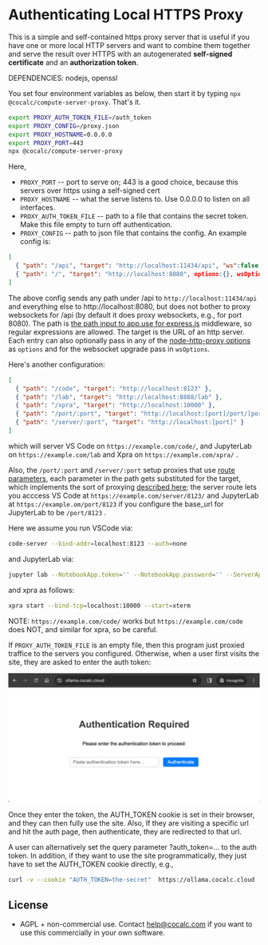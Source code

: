 # Authenticating Local HTTPS Proxy

This is a simple and self\-contained https proxy server that is useful if you have one or more local HTTP servers and want to combine them together and serve the result over HTTPS with an autogenerated **self\-signed certificate** and an **authorization token**.

DEPENDENCIES: nodejs, openssl

You set four environment variables as below, then start it by typing `npx @cocalc/compute-server-proxy`. That's it.

```sh
export PROXY_AUTH_TOKEN_FILE=/auth_token
export PROXY_CONFIG=/proxy.json
export PROXY_HOSTNAME=0.0.0.0
export PROXY_PORT=443
npx @cocalc/compute-server-proxy
```

Here,

- `PROXY_PORT` \-\- port to serve on; 443 is a good choice, because this servers over https using a self\-signed cert
- `PROXY_HOSTNAME` \-\- what the serve listens to. Use 0.0.0.0 to listen on all interfaces.
- `PROXY_AUTH_TOKEN_FILE` \-\- path to a file that contains the secret token. Make this file empty to turn off authentication.
- `PROXY_CONFIG` \-\- path to json file that contains the config. An example config is:

```json
[
  { "path": "/api", "target": "http://localhost:11434/api", "ws":false },
  { "path": "/", "target": "http://localhost:8080", options:{}, wsOptions:{}}
]
```

The above config sends any path under /api to `http://localhost:11434/api` and everything else
to http://localhost:8080, but does not bother to proxy websockets for  /api \(by default it does proxy websockets, e.g., for port 8080\). The path is [the path input to app.use for express.js](https://expressjs.com/en/4x/api.html#app.use) middleware, so regular expressions are allowed. The target is the URL of an http server.
Each entry can also optionally pass in any of the 
[node\-http\-proxy options](https://github.com/http-party/node-http-proxy?tab=readme-ov-file#options) as `options` and for the websocket upgrade pass in `wsOptions`.

Here's another configuration:

```json
[
  { "path": "/code", "target": "http://localhost:8123" },
  { "path": "/lab", "target": "http://localhost:8888/lab" },
  { "path": "/xpra", "target": "http://localhost:10000" },
  { "path": "/port/:port", "target": "http://localhost:[port]/port/[port]" },
  { "path": "/server/:port", "target": "http://localhost:[port]" }
]
```

which will server VS Code on `https://example.com/code/`, and JupyterLab on `https://example.com/lab` and Xpra on `https://example.com/xpra/` .

Also, the `/port/:port` and `/server/:port` setup proxies that use [route parameters](https://expressjs.com/en/guide/routing.html), each parameter in the path gets substituted for the target, which implements the sort of proxying [described here](https://doc.cocalc.com/howto/webserver.html); the server route lets you acccess VS Code at `https://example.com/server/8123/` and JupyterLab at `https://example.om/port/8123` if you configure the base\_url for JupyterLab to be `/port/8123` . 

Here we assume you run VSCode via:

```sh
code-server --bind-addr=localhost:8123 --auth=none
```

and JupyterLab via:

```sh
jupyter lab --NotebookApp.token='' --NotebookApp.password='' --ServerApp.disable_check_xsrf=True --no-browser --NotebookApp.allow_remote_access=True --NotebookApp.base_url='/lab' --ip=localhost --port=8888
```

and xpra as follows:

```sh
xpra start --bind-tcp=localhost:10000 --start=xterm 
```

NOTE: `https://example.com/code/` works but `https://example.com/code` does NOT,
and similar for xpra, so be careful.

If `PROXY_AUTH_TOKEN_FILE` is an empty file, then this program just proxied traffice to the servers you configured.
Otherwise, when a user first visits the site, they are
asked to enter the auth token:

![](.README.md.upload/paste-0.12375289236668618)

Once they enter the token, the AUTH\_TOKEN cookie is set in their browser, and they can then fully use the site.  Also, If they are visiting a specific url and hit the auth page, then authenticate, they are redirected to that url.

A user can alternatively set the query parameter ?auth\_token=... to the auth token.   In addition, if they want to use the site programmatically, they just have to set the AUTH\_TOKEN cookie directly, e.g.,

```sh
curl -v --cookie "AUTH_TOKEN=the-secret"  https://ollama.cocalc.cloud
```

## License

- AGPL \+ non\-commercial use.  Contact [help@cocalc.com](mailto:help@cocalc.com) if you want to use this commercially in your own software.

